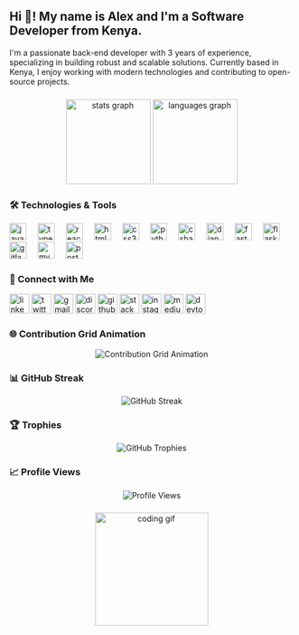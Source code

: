 <h2 align="left">Hi 👋! My name is Alex and I'm a Software Developer from Kenya.</h2>

<p align="left">I'm a passionate back-end developer with 3 years of experience, specializing in building robust and scalable solutions. Currently based in Kenya, I enjoy working with modern technologies and contributing to open-source projects.</p>

###

<div align="center">
  <img src="https://github-readme-stats.vercel.app/api?username=Alex-gikungu&hide_title=false&hide_rank=false&show_icons=true&include_all_commits=true&count_private=true&disable_animations=false&theme=dracula&locale=en&hide_border=false" height="150" alt="stats graph" />
  <img src="https://github-readme-stats.vercel.app/api/top-langs?username=Alex-gikungu&locale=en&hide_title=false&layout=compact&card_width=320&langs_count=6&theme=dracula&hide_border=false" height="150" alt="languages graph" />
</div>

###

<h3 align="left">🛠️ Technologies & Tools</h3>
<div align="left">
  <img src="https://cdn.jsdelivr.net/gh/devicons/devicon/icons/javascript/javascript-original.svg" height="30" alt="javascript logo" />
  <img width="12" />
  <img src="https://cdn.jsdelivr.net/gh/devicons/devicon/icons/typescript/typescript-original.svg" height="30" alt="typescript logo" />
  <img width="12" />
  <img src="https://skillicons.dev/icons?i=react" height="30" alt="react logo" />
  <img width="12" />
  <img src="https://cdn.jsdelivr.net/gh/devicons/devicon/icons/html5/html5-original.svg" height="30" alt="html5 logo" />
  <img width="12" />
  <img src="https://cdn.jsdelivr.net/gh/devicons/devicon/icons/css3/css3-original.svg" height="30" alt="css3 logo" />
  <img width="12" />
  <img src="https://skillicons.dev/icons?i=python" height="30" alt="python logo" />
  <img width="12" />
  <img src="https://cdn.jsdelivr.net/gh/devicons/devicon/icons/csharp/csharp-original.svg" height="30" alt="csharp logo" />
  <img width="12" />
  <img src="https://cdn.jsdelivr.net/gh/devicons/devicon/icons/django/django-plain.svg" height="30" alt="django logo" />
  <img width="12" />
  <img src="https://cdn.jsdelivr.net/gh/devicons/devicon/icons/fastapi/fastapi-original.svg" height="30" alt="fastapi logo" />
  <img width="12" />
  <img src="https://skillicons.dev/icons?i=flask" height="30" alt="flask logo" />
  <img width="12" />
  <img src="https://skillicons.dev/icons?i=gitlab" height="30" alt="gitlab logo" />
  <img width="12" />
  <img src="https://skillicons.dev/icons?i=mysql" height="30" alt="mysql logo" />
  <img width="12" />
  <img src="https://skillicons.dev/icons?i=postman" height="30" alt="postman logo" />
</div>

###

<h3 align="left">📱 Connect with Me</h3>
<div align="left">
  <a href="https://linkedin.com/in/your-linkedin" target="_blank"><img src="https://img.shields.io/static/v1?message=LinkedIn&logo=linkedin&label=&color=0077B5&logoColor=white&labelColor=&style=for-the-badge" height="35" alt="linkedin logo" /></a>
  <a href="https://twitter.com/AlexiGikun71556" target="_blank"><img src="https://img.shields.io/static/v1?message=Twitter&logo=twitter&label=&color=1DA1F2&logoColor=white&labelColor=&style=for-the-badge" height="35" alt="twitter logo" /></a>
  <a href="mailto:your-email@gmail.com" target="_blank"><img src="https://img.shields.io/static/v1?message=Gmail&logo=gmail&label=&color=D14836&logoColor=white&labelColor=&style=for-the-badge" height="35" alt="gmail logo" /></a>
  <a href="https://discord.com/users/your-discord" target="_blank"><img src="https://img.shields.io/static/v1?message=Discord&logo=discord&label=&color=7289DA&logoColor=white&labelColor=&style=for-the-badge" height="35" alt="discord logo" /></a>
  <a href="https://github.com/Alex-gikungu" target="_blank"><img src="https://img.shields.io/static/v1?message=GitHub&logo=github&label=&color=181717&logoColor=white&labelColor=&style=for-the-badge" height="35" alt="github logo" /></a>
  <a href="https://stackoverflow.com/users/your-stackoverflow-id" target="_blank"><img src="https://img.shields.io/static/v1?message=StackOverflow&logo=stackoverflow&label=&color=F58025&logoColor=white&labelColor=&style=for-the-badge" height="35" alt="stackoverflow logo" /></a>
  <a href="https://instagram.com/your-instagram" target="_blank"><img src="https://img.shields.io/static/v1?message=Instagram&logo=instagram&label=&color=E4405F&logoColor=white&labelColor=&style=for-the-badge" height="35" alt="instagram logo" /></a>
  <a href="https://medium.com/@your-medium" target="_blank"><img src="https://img.shields.io/static/v1?message=Medium&logo=medium&label=&color=000000&logoColor=white&labelColor=&style=for-the-badge" height="35" alt="medium logo" /></a>
  <a href="https://dev.to/your-devto" target="_blank"><img src="https://img.shields.io/static/v1?message=DEV.to&logo=dev-dot-to&label=&color=0A0A0A&logoColor=white&labelColor=&style=for-the-badge" height="35" alt="devto logo" /></a>
</div>

###

<h3 align="left">🌐 Contribution Grid Animation</h3>
<div align="center">
  <img src="https://github-readme-activity-graph.vercel.app/graph?username=Alex-gikungu&theme=dracula&hide_border=false&area=true" alt="Contribution Grid Animation" />
</div>

###

<h3 align="left">📊 GitHub Streak</h3>
<div align="center">
  <img src="https://github-readme-streak-stats.herokuapp.com/?user=Alex-gikungu&theme=dracula&hide_border=false&cache_seconds=1800" alt="GitHub Streak" />
</div>

###

<h3 align="left">🏆 Trophies</h3>
<div align="center">
  <img src="https://github-profile-trophy.vercel.app/?username=Alex-gikungu&theme=dracula&no-frame=false&margin-w=15" alt="GitHub Trophies" />
</div>

###

<h3 align="left">📈 Profile Views</h3>
<div align="center">
  <img src="https://komarev.com/ghpvc/?username=Alex-gikungu&style=for-the-badge&color=blue" alt="Profile Views" />
</div>

###

<div align="center">
  <img height="200" src="https://media.giphy.com/media/xT9IgzoKnwFNmISR8I/giphy.gif" alt="coding gif" />
</div>

###
